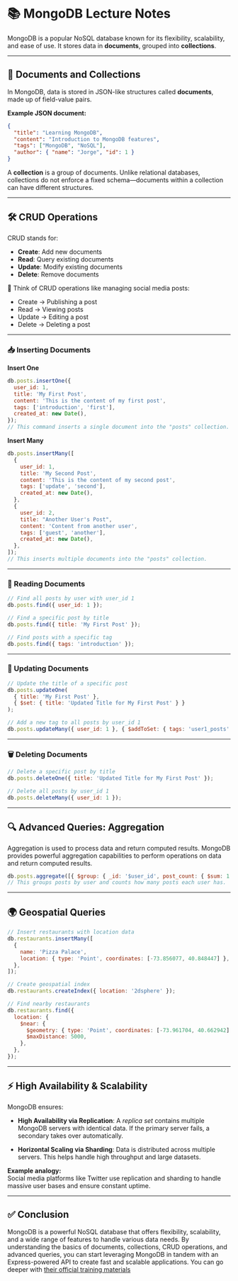 # 📚 MongoDB Lecture Notes

MongoDB is a popular NoSQL database known for its flexibility, scalability, and ease of use. It stores data in **documents**, grouped into **collections**.

---

## 📖 Documents and Collections

In MongoDB, data is stored in JSON-like structures called **documents**, made up of field-value pairs.

**Example JSON document:**

```json
{
  "title": "Learning MongoDB",
  "content": "Introduction to MongoDB features",
  "tags": ["MongoDB", "NoSQL"],
  "author": { "name": "Jorge", "id": 1 }
}
```

A **collection** is a group of documents. Unlike relational databases, collections do not enforce a fixed schema—documents within a collection can have different structures.

---

## 🛠️ CRUD Operations

CRUD stands for:

- **Create**: Add new documents
- **Read**: Query existing documents
- **Update**: Modify existing documents
- **Delete**: Remove documents

🧠 Think of CRUD operations like managing social media posts:

- Create → Publishing a post
- Read → Viewing posts
- Update → Editing a post
- Delete → Deleting a post

---

### 📥 Inserting Documents

**Insert One**

```js
db.posts.insertOne({
  user_id: 1,
  title: 'My First Post',
  content: 'This is the content of my first post',
  tags: ['introduction', 'first'],
  created_at: new Date(),
});
// This command inserts a single document into the "posts" collection.
```

**Insert Many**

```js
db.posts.insertMany([
  {
    user_id: 1,
    title: 'My Second Post',
    content: 'This is the content of my second post',
    tags: ['update', 'second'],
    created_at: new Date(),
  },
  {
    user_id: 2,
    title: "Another User's Post",
    content: 'Content from another user',
    tags: ['guest', 'another'],
    created_at: new Date(),
  },
]);
// This inserts multiple documents into the "posts" collection.
```

---

### 📖 Reading Documents

```js
// Find all posts by user with user_id 1
db.posts.find({ user_id: 1 });

// Find a specific post by title
db.posts.find({ title: 'My First Post' });

// Find posts with a specific tag
db.posts.find({ tags: 'introduction' });
```

---

### 🔄 Updating Documents

```js
// Update the title of a specific post
db.posts.updateOne(
  { title: 'My First Post' },
  { $set: { title: 'Updated Title for My First Post' } }
);

// Add a new tag to all posts by user_id 1
db.posts.updateMany({ user_id: 1 }, { $addToSet: { tags: 'user1_posts' } });
```

---

### 🗑️ Deleting Documents

```js
// Delete a specific post by title
db.posts.deleteOne({ title: 'Updated Title for My First Post' });

// Delete all posts by user_id 1
db.posts.deleteMany({ user_id: 1 });
```

---

## 🔍 Advanced Queries: Aggregation

Aggregation is used to process data and return computed results. MongoDB provides powerful aggregation capabilities to perform operations on data and return computed results.

```js
db.posts.aggregate([{ $group: { _id: '$user_id', post_count: { $sum: 1 } } }]);
// This groups posts by user and counts how many posts each user has.
```

---

## 🌍 Geospatial Queries

```js
// Insert restaurants with location data
db.restaurants.insertMany([
  {
    name: 'Pizza Palace',
    location: { type: 'Point', coordinates: [-73.856077, 40.848447] },
  },
]);

// Create geospatial index
db.restaurants.createIndex({ location: '2dsphere' });

// Find nearby restaurants
db.restaurants.find({
  location: {
    $near: {
      $geometry: { type: 'Point', coordinates: [-73.961704, 40.662942] },
      $maxDistance: 5000,
    },
  },
});
```

---

## ⚡ High Availability & Scalability

MongoDB ensures:

- **High Availability via Replication**: A _replica set_ contains multiple MongoDB servers with identical data. If the primary server fails, a secondary takes over automatically.

- **Horizontal Scaling via Sharding**: Data is distributed across multiple servers. This helps handle high throughput and large datasets.

**Example analogy:**  
Social media platforms like Twitter use replication and sharding to handle massive user bases and ensure constant uptime.

---

## ✅ Conclusion

MongoDB is a powerful NoSQL database that offers flexibility, scalability, and a wide range of features to handle various data needs. By understanding the basics of documents, collections, CRUD operations, and advanced queries, you can start leveraging MongoDB in tandem with an Express-powered API to create fast and scalable applications. You can go deeper with [their official training materials](https://learn.mongodb.com/)
